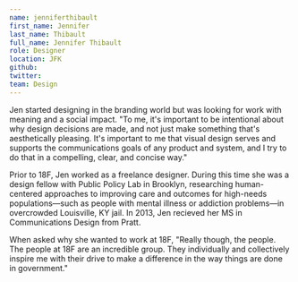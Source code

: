 ```yaml
---
name: jenniferthibault
first_name: Jennifer
last_name: Thibault
full_name: Jennifer Thibault 
role: Designer
location: JFK
github:
twitter:
team: Design
---
```


Jen started designing in the branding world but was looking for work with meaning and a social impact. "To me, it's important to be intentional about why design decisions are made, and not just make something that's aesthetically pleasing. It's important to me that visual design serves and supports the communications goals of any product and system, and I try to do that in a compelling, clear, and concise way."

Prior to 18F, Jen worked as a freelance designer. During this time she was a design fellow with Public Policy Lab in Brooklyn, researching human-centered approaches to improving care and outcomes for high-needs populations—such as people with mental illness or addiction problems—in overcrowded Louisville, KY jail. In 2013, Jen recieved her MS in Communications Design from Pratt. 

When asked why she wanted to work at 18F, "Really though, the people. The people at 18F are an incredible group.  They individually and collectively inspire me with their drive to make a difference in the way things are done in government."